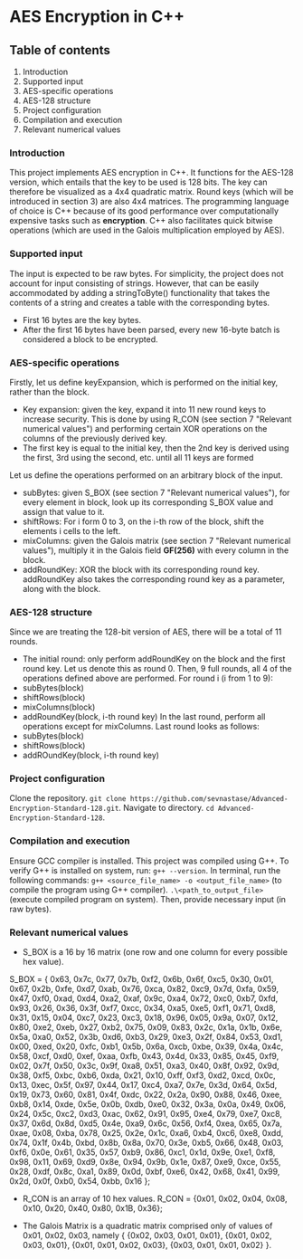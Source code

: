 # AES Encryption in C++

## Table of contents

1. Introduction
2. Supported input
3. AES-specific operations
4. AES-128 structure
5. Project configuration
6. Compilation and execution
7. Relevant numerical values

### Introduction 

This project implements AES encryption in C++. It functions for the AES-128 version, which entails that the key to be used is 128 bits.
The key can therefore be visualized as a 4x4 quadratic matrix. Round keys (which will be introduced in section 3) are also 4x4 matrices.
The programming language of choice is C++ because of its good performance over computationally expensive tasks such as **encryption**. 
C++ also facilitates quick bitwise operations (which are used in the Galois multiplication employed by AES).  

### Supported input

The input is expected to be raw bytes. For simplicity, the project does not account for input consisting of strings. 
However, that can be easily accommodated by adding a stringToByte() functionality that takes the contents of a string and creates a table with the corresponding bytes.
- First 16 bytes are the key bytes.
- After the first 16 bytes have been parsed, every new 16-byte batch is considered a block to be encrypted.

### AES-specific operations

Firstly, let us define keyExpansion, which is performed on the initial key, rather than the block.
- Key expansion: given the key, expand it into 11 new round keys to increase security. This is done by using R_CON (see section 7 "Relevant numerical values") and performing certain XOR operations on the columns of the previously derived key.
- The first key is equal to the initial key, then the 2nd key is derived using the first, 3rd using the second, etc. until all 11 keys are formed

Let us define the operations performed on an arbitrary block of the input.
- subBytes: given S_BOX (see section 7 "Relevant numerical values"), for every element in block, look up its corresponding S_BOX value and assign that value to it.
- shiftRows: For i form 0 to 3, on the i-th row of the block, shift the elements i cells to the left.
- mixColumns: given the Galois matrix (see section 7 "Relevant numerical values"), multiply it in the Galois field **GF(256)** with every column in the block. 
- addRoundKey: XOR the block with its corresponding round key. addRoundKey also takes the corresponding round key as a parameter, along with the block.

### AES-128 structure

Since we are treating the 128-bit version of AES, there will be a total of 11 rounds.
- The initial round: only perform addRoundKey on the block and the first round key. Let us denote this as round 0.
Then, 9 full rounds, all 4 of the operations defined above are performed. For round i (i from 1 to 9):
- subBytes(block)
- shiftRows(block)
- mixColumns(block)
- addRoundKey(block, i-th round key)
In the last round, perform all operations except for mixColumns. Last round looks as follows:
- subBytes(block)
- shiftRows(block)
- addROundKey(block, i-th round key)

### Project configuration

Clone the repository.
`git clone https://github.com/sevnastase/Advanced-Encryption-Standard-128.git`.
Navigate to directory.
`cd Advanced-Encryption-Standard-128`.


### Compilation and execution

Ensure GCC compiler is installed. This project was compiled using G++. To verify G++ is installed on system, run: `g++ --version`.
In terminal, run the following commands:
`g++ <source_file_name> -o <output_file_name>` (to compile the program using G++ compiler).
`.\<path_to_output_file>` (execute compiled program on system).
Then, provide necessary input (in raw bytes).

### Relevant numerical values

- S_BOX is a 16 by 16 matrix (one row and one column for every possible hex value).
  
S_BOX = {
    0x63, 0x7c, 0x77, 0x7b, 0xf2, 0x6b, 0x6f, 0xc5, 0x30, 0x01, 0x67, 0x2b, 0xfe, 0xd7, 0xab, 0x76,
    0xca, 0x82, 0xc9, 0x7d, 0xfa, 0x59, 0x47, 0xf0, 0xad, 0xd4, 0xa2, 0xaf, 0x9c, 0xa4, 0x72, 0xc0,
    0xb7, 0xfd, 0x93, 0x26, 0x36, 0x3f, 0xf7, 0xcc, 0x34, 0xa5, 0xe5, 0xf1, 0x71, 0xd8, 0x31, 0x15,
    0x04, 0xc7, 0x23, 0xc3, 0x18, 0x96, 0x05, 0x9a, 0x07, 0x12, 0x80, 0xe2, 0xeb, 0x27, 0xb2, 0x75,
    0x09, 0x83, 0x2c, 0x1a, 0x1b, 0x6e, 0x5a, 0xa0, 0x52, 0x3b, 0xd6, 0xb3, 0x29, 0xe3, 0x2f, 0x84,
    0x53, 0xd1, 0x00, 0xed, 0x20, 0xfc, 0xb1, 0x5b, 0x6a, 0xcb, 0xbe, 0x39, 0x4a, 0x4c, 0x58, 0xcf,
    0xd0, 0xef, 0xaa, 0xfb, 0x43, 0x4d, 0x33, 0x85, 0x45, 0xf9, 0x02, 0x7f, 0x50, 0x3c, 0x9f, 0xa8,
    0x51, 0xa3, 0x40, 0x8f, 0x92, 0x9d, 0x38, 0xf5, 0xbc, 0xb6, 0xda, 0x21, 0x10, 0xff, 0xf3, 0xd2,
    0xcd, 0x0c, 0x13, 0xec, 0x5f, 0x97, 0x44, 0x17, 0xc4, 0xa7, 0x7e, 0x3d, 0x64, 0x5d, 0x19, 0x73,
    0x60, 0x81, 0x4f, 0xdc, 0x22, 0x2a, 0x90, 0x88, 0x46, 0xee, 0xb8, 0x14, 0xde, 0x5e, 0x0b, 0xdb,
    0xe0, 0x32, 0x3a, 0x0a, 0x49, 0x06, 0x24, 0x5c, 0xc2, 0xd3, 0xac, 0x62, 0x91, 0x95, 0xe4, 0x79,
    0xe7, 0xc8, 0x37, 0x6d, 0x8d, 0xd5, 0x4e, 0xa9, 0x6c, 0x56, 0xf4, 0xea, 0x65, 0x7a, 0xae, 0x08,
    0xba, 0x78, 0x25, 0x2e, 0x1c, 0xa6, 0xb4, 0xc6, 0xe8, 0xdd, 0x74, 0x1f, 0x4b, 0xbd, 0x8b, 0x8a,
    0x70, 0x3e, 0xb5, 0x66, 0x48, 0x03, 0xf6, 0x0e, 0x61, 0x35, 0x57, 0xb9, 0x86, 0xc1, 0x1d, 0x9e,
    0xe1, 0xf8, 0x98, 0x11, 0x69, 0xd9, 0x8e, 0x94, 0x9b, 0x1e, 0x87, 0xe9, 0xce, 0x55, 0x28, 0xdf,
    0x8c, 0xa1, 0x89, 0x0d, 0xbf, 0xe6, 0x42, 0x68, 0x41, 0x99, 0x2d, 0x0f, 0xb0, 0x54, 0xbb, 0x16
};
    
- R_CON is an array of 10 hex values.
R_CON = {0x01, 0x02, 0x04, 0x08, 0x10, 0x20, 0x40, 0x80, 0x1B, 0x36};

- The Galois Matrix is a quadratic matrix comprised only of values of 0x01, 0x02, 0x03, namely
{
  {0x02, 0x03, 0x01, 0x01},
  {0x01, 0x02, 0x03, 0x01},
  {0x01, 0x01, 0x02, 0x03},
  {0x03, 0x01, 0x01, 0x02}
}.


